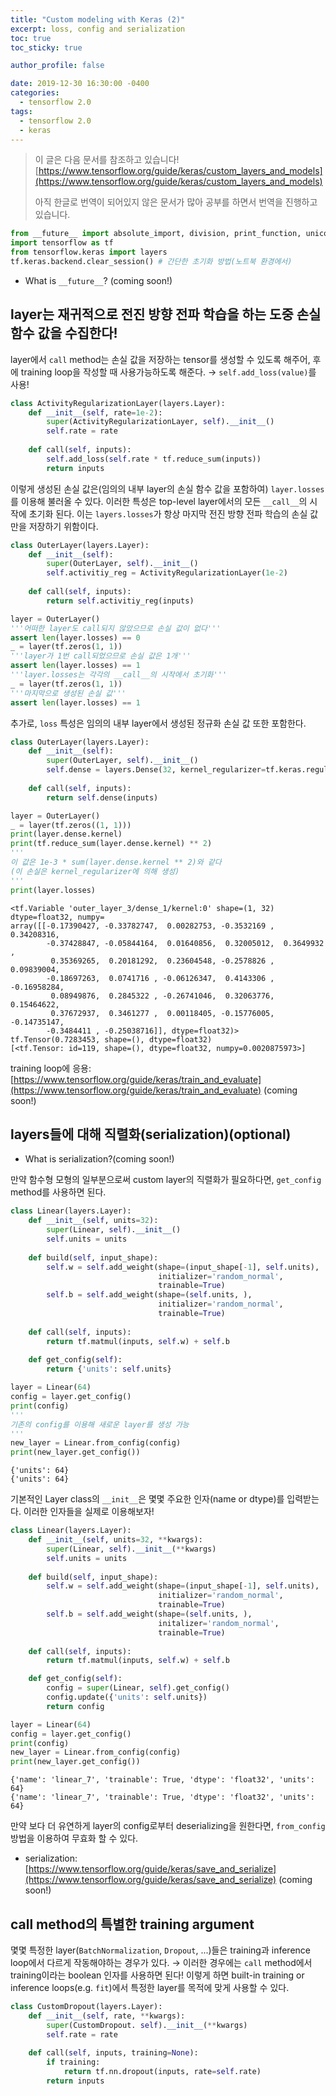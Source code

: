 ```yaml
---
title: "Custom modeling with Keras (2)"
excerpt: loss, config and serialization
toc: true
toc_sticky: true

author_profile: false

date: 2019-12-30 16:30:00 -0400
categories: 
  - tensorflow 2.0
tags:
  - tensorflow 2.0
  - keras
---
```


> 이 글은 다음 문서를 참조하고 있습니다!
> [https://www.tensorflow.org/guide/keras/custom_layers_and_models](https://www.tensorflow.org/guide/keras/custom_layers_and_models)
> 
> 아직 한글로 번역이 되어있지 않은 문서가 많아 공부를 하면서 번역을 진행하고 있습니다.

```python
from __future__ import absolute_import, division, print_function, unicode_literals
import tensorflow as tf
from tensorflow.keras import layers
tf.keras.backend.clear_session() # 간단한 초기화 방법(노트북 환경에서)
```
* What is ```__future__```? (coming soon!)

## **layer는 재귀적으로 전진 방향 전파 학습을 하는 도중 손실함수 값을 수집한다!**

layer에서 `call` method는 손실 값을 저장하는 tensor를 생성할 수 있도록 해주어, 후에 training loop을 작성할 때 사용가능하도록 해준다.
→ `self.add_loss(value)`를 사용!

```python
class ActivityRegularizationLayer(layers.Layer):
    def __init__(self, rate=1e-2):
        super(ActivityRegularizationLayer, self).__init__()
        self.rate = rate
    
    def call(self, inputs):
        self.add_loss(self.rate * tf.reduce_sum(inputs))
        return inputs
```

이렇게 생성된 손실 값은(임의의 내부 layer의 손실 함수 값을 포함하여) `layer.losses`를 이용해 불러올 수 있다. 이러한 특성은 top-level layer에서의 모든 `__call__`의 시작에 초기화 된다. 이는 `layers.losses`가 항상 마지막 전진 방향 전파 학습의 손실 값만을 저장하기 위함이다.
```python
class OuterLayer(layers.Layer):
    def __init__(self):
        super(OuterLayer, self).__init__()
        self.activitiy_reg = ActivityRegularizationLayer(1e-2)
    
    def call(self, inputs):
        return self.activitiy_reg(inputs)
```
```python
layer = OuterLayer()
'''어떠한 layer도 call되지 않았으므로 손실 값이 없다'''
assert len(layer.losses) == 0
_ = layer(tf.zeros(1, 1))
'''layer가 1번 call되었으므로 손실 값은 1개'''
assert len(layer.losses) == 1
'''layer.losses는 각각의 __call__의 시작에서 초기화'''
_ = layer(tf.zeros(1, 1))
'''마지막으로 생성된 손실 값'''
assert len(layer.losses) == 1
```
추가로, `loss` 특성은 임의의 내부 layer에서 생성된 정규화 손실 값 또한 포함한다.
```python
class OuterLayer(layers.Layer):
    def __init__(self):
        super(OuterLayer, self).__init__()
        self.dense = layers.Dense(32, kernel_regularizer=tf.keras.regularizers.l2(1e-3))
    
    def call(self, inputs):
        return self.dense(inputs)
```
```python
layer = OuterLayer()
_ = layer(tf.zeros((1, 1)))
print(layer.dense.kernel)
print(tf.reduce_sum(layer.dense.kernel) ** 2)
'''
이 값은 1e-3 * sum(layer.dense.kernel ** 2)와 같다
(이 손실은 kernel_regularizer에 의해 생성)
'''
print(layer.losses)
```
```
<tf.Variable 'outer_layer_3/dense_1/kernel:0' shape=(1, 32) dtype=float32, numpy=
array([[-0.17390427, -0.33782747,  0.00282753, -0.3532169 ,  0.34208316,
        -0.37428847, -0.05844164,  0.01640856,  0.32005012,  0.3649932 ,
         0.35369265,  0.20181292,  0.23604548, -0.2578826 ,  0.09839004,
        -0.18697263,  0.0741716 , -0.06126347,  0.4143306 , -0.16958284,
         0.08949876,  0.2845322 , -0.26741046,  0.32063776,  0.15464622,
         0.37672937,  0.3461277 ,  0.00118405, -0.15776005, -0.14735147,
        -0.3484411 , -0.25038716]], dtype=float32)>
tf.Tensor(0.7283453, shape=(), dtype=float32)
[<tf.Tensor: id=119, shape=(), dtype=float32, numpy=0.0020875973>]
```

training loop에 응용: [https://www.tensorflow.org/guide/keras/train_and_evaluate](https://www.tensorflow.org/guide/keras/train_and_evaluate) (coming soon!)

## **layers들에 대해 직렬화(serialization)(optional)**

* What is serialization?(coming soon!)

만약 함수형 모형의 일부분으로써 custom layer의 직렬화가 필요하다면, `get_config`  method를 사용하면 된다.

```python
class Linear(layers.Layer):
    def __init__(self, units=32):
        super(Linear, self).__init__()
        self.units = units
    
    def build(self, input_shape):
        self.w = self.add_weight(shape=(input_shape[-1], self.units),
                                 initializer='random_normal',
                                 trainable=True)
        self.b = self.add_weight(shape=(self.units, ),
                                 initializer='random_normal',
                                 trainable=True)
    
    def call(self, inputs):
        return tf.matmul(inputs, self.w) + self.b
    
    def get_config(self):
        return {'units': self.units}
```

```python
layer = Linear(64)
config = layer.get_config()
print(config)
'''
기존의 config를 이용해 새로운 layer를 생성 가능
'''
new_layer = Linear.from_config(config)
print(new_layer.get_config())
```
```
{'units': 64}
{'units': 64}
```
기본적인 Layer class의 `__init__`은 몇몇 주요한 인자(name or dtype)를 입력받는다. 이러한 인자들을 실제로 이용해보자!
```python
class Linear(layers.Layer):
    def __init__(self, units=32, **kwargs):
        super(Linear, self).__init__(**kwargs)
        self.units = units
    
    def build(self, input_shape):
        self.w = self.add_weight(shape=(input_shape[-1], self.units),
                                 initializer='random_normal',
                                 trainable=True)
        self.b = self.add_weight(shape=(self.units, ),
                                 initalizer='random_normal',
                                 trainable=True)
        
    def call(self, inputs):
        return tf.matmul(inputs, self.w) + self.b

    def get_config(self):
        config = super(Linear, self).get_config()
        config.update({'units': self.units})
        return config
```

```python
layer = Linear(64)
config = layer.get_config()
print(config)
new_layer = Linear.from_config(config)
print(new_layer.get_config())
```
```
{'name': 'linear_7', 'trainable': True, 'dtype': 'float32', 'units': 64}
{'name': 'linear_7', 'trainable': True, 'dtype': 'float32', 'units': 64}
```
만약 보다 더 유연하게 layer의 config로부터 deserializing을 원한다면, `from_config` 방법을 이용하여 무효화 할 수 있다.

* serialization: [https://www.tensorflow.org/guide/keras/save_and_serialize](https://www.tensorflow.org/guide/keras/save_and_serialize) (coming soon!)

## **call method의 특별한 training argument**

몇몇 특정한 layer(`BatchNormalization`, `Dropout`, ...)들은 training과 inference loop에서 다르게 작동해야하는 경우가 있다.
→ 이러한 경우에는 `call` method에서 training이라는 boolean 인자를 사용하면 된다! 이렇게 하면 built-in training or inference loops(e.g. `fit`)에서 특정한 layer를 목적에 맞게 사용할 수 있다.

```python
class CustomDropout(layers.Layer):
    def __init__(self, rate, **kwargs):
        super(CustomDropout. self).__init__(**kwargs)
        self.rate = rate
    
    def call(self, inputs, training=None):
        if training:
            return tf.nn.dropout(inputs, rate=self.rate)
        return inputs
```

<!--stackedit_data:
eyJoaXN0b3J5IjpbLTc1OTE4NTQ0OCwyMjg3MjU1NTVdfQ==
-->